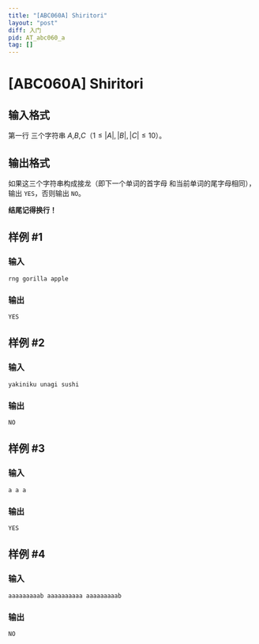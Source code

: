```yaml
---
title: "[ABC060A] Shiritori"
layout: "post"
diff: 入门
pid: AT_abc060_a
tag: []
---
```


# [ABC060A] Shiritori

## 输入格式

第一行 三个字符串 $A$,$B$,$C$（$1\le |A|,|B|,|C|\le10$）。

## 输出格式

如果这三个字符串构成接龙（即下一个单词的首字母 和当前单词的尾字母相同），输出 `YES`，否则输出 `NO`。

**结尾记得换行！**

## 样例 #1

### 输入

```
rng gorilla apple
```

### 输出

```
YES
```

## 样例 #2

### 输入

```
yakiniku unagi sushi
```

### 输出

```
NO
```

## 样例 #3

### 输入

```
a a a
```

### 输出

```
YES
```

## 样例 #4

### 输入

```
aaaaaaaaab aaaaaaaaaa aaaaaaaaab
```

### 输出

```
NO
```

